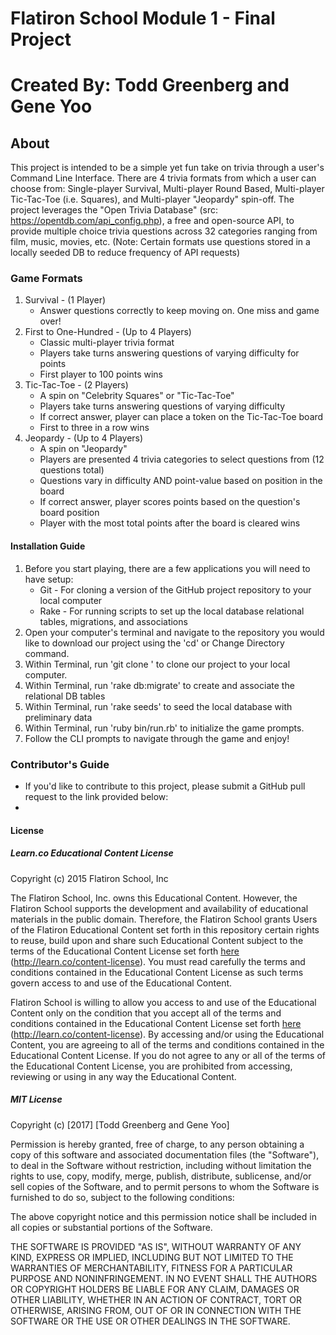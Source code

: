 # Flatiron School Module 1 - Final Project
# Created By: Todd Greenberg and Gene Yoo

## About

This project is intended to be a simple yet fun take on trivia through a user's Command Line Interface. There are 4 trivia formats from which a user can choose from: Single-player Survival, Multi-player Round Based, Multi-player Tic-Tac-Toe (i.e. Squares), and Multi-player "Jeopardy" spin-off. The project leverages the "Open Trivia Database" (src: https://opentdb.com/api_config.php), a free and open-source API, to provide multiple choice trivia questions across 32 categories ranging from film, music, movies, etc. (Note: Certain formats use questions stored in a locally seeded DB to reduce frequency of API requests)

### Game Formats

1. Survival - (1 Player)
    - Answer questions correctly to keep moving on. One miss and game over!
2. First to One-Hundred - (Up to 4 Players)
    - Classic multi-player trivia format
    - Players take turns answering questions of varying difficulty for points
    - First player to 100 points wins
3. Tic-Tac-Toe - (2 Players)
    - A spin on "Celebrity Squares" or "Tic-Tac-Toe"
    - Players take turns answering questions of varying difficulty
    - If correct answer, player can place a token on the Tic-Tac-Toe board
    - First to three in a row wins
4. Jeopardy - (Up to 4 Players)
    - A spin on "Jeopardy"
    - Players are presented 4 trivia categories to select questions from (12 questions total)
    - Questions vary in difficulty AND point-value based on position in the board
    - If correct answer, player scores points based on the question's board position
    - Player with the most total points after the board is cleared wins

#### Installation Guide
1. Before you start playing, there are a few applications you will need to have setup:
    - Git - For cloning a version of the GitHub project repository to your local computer
    - Rake - For running scripts to set up the local database relational tables, migrations, and associations
2. Open your computer's terminal and navigate to the repository you would like to download our project using the 'cd' or Change Directory command.
3. Within Terminal, run 'git clone <link to GitHub project page>' to clone our project to your local computer.
4. Within Terminal, run 'rake db:migrate' to create and associate the relational DB tables
5. Within Terminal, run 'rake seeds' to seed the local database with preliminary data
6. Within Terminal, run 'ruby bin/run.rb' to initialize the game prompts.
7. Follow the CLI prompts to navigate through the game and enjoy!

### Contributor's Guide
  - If you'd like to contribute to this project, please submit a GitHub pull request to the link provided below:
  - <PROVIDE LINK HERE>

#### License

##### Learn.co Educational Content License

Copyright (c) 2015 Flatiron School, Inc

The Flatiron School, Inc. owns this Educational Content. However, the Flatiron School supports the development and availability of educational materials in the public domain. Therefore, the Flatiron School grants Users of the Flatiron Educational Content set forth in this repository certain rights to reuse, build upon and share such Educational Content subject to the terms of the Educational Content License set forth [here](http://learn.co/content-license) (http://learn.co/content-license). You must read carefully the terms and conditions contained in the Educational Content License as such terms govern access to and use of the Educational Content.

Flatiron School is willing to allow you access to and use of the Educational Content only on the condition that you accept all of the terms and conditions contained in the Educational Content License set forth [here](http://learn.co/content-license) (http://learn.co/content-license).  By accessing and/or using the Educational Content, you are agreeing to all of the terms and conditions contained in the Educational Content License.  If you do not agree to any or all of the terms of the Educational Content License, you are prohibited from accessing, reviewing or using in any way the Educational Content.

##### MIT License

Copyright (c) [2017] [Todd Greenberg and Gene Yoo]

Permission is hereby granted, free of charge, to any person obtaining a copy of this software and associated documentation files (the "Software"), to deal in the Software without restriction, including without limitation the rights to use, copy, modify, merge, publish, distribute, sublicense, and/or sell copies of the Software, and to permit persons to whom the Software is furnished to do so, subject to the following conditions:

The above copyright notice and this permission notice shall be included in all copies or substantial portions of the Software.

THE SOFTWARE IS PROVIDED "AS IS", WITHOUT WARRANTY OF ANY KIND, EXPRESS OR IMPLIED, INCLUDING BUT NOT LIMITED TO THE WARRANTIES OF MERCHANTABILITY, FITNESS FOR A PARTICULAR PURPOSE AND NONINFRINGEMENT. IN NO EVENT SHALL THE AUTHORS OR COPYRIGHT HOLDERS BE LIABLE FOR ANY CLAIM, DAMAGES OR OTHER LIABILITY, WHETHER IN AN ACTION OF CONTRACT, TORT OR OTHERWISE, ARISING FROM, OUT OF OR IN CONNECTION WITH THE SOFTWARE OR THE USE OR OTHER DEALINGS IN THE SOFTWARE.
